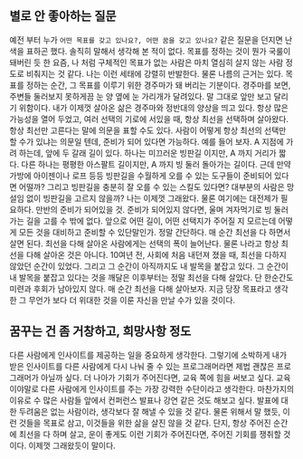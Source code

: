 ## 별로 안 좋아하는 질문

예전 부터 누가 `어떤 목표를 갖고 있나요?, 어떤 꿈을 갖고 있나요?` 같은 질문을 던지면 난색을 표하곤 했다. 솔직히 말해서 생각해 본 적이 없다. 목표를 정하는 것이 뭔가 국룰이 돼버린 듯 한 요즘, 나 처럼 구체적인 목표가 없는 사람은 마치 열심히 살지 않는 사람 정도로 비춰지는 것 같다. 나는 이런 세태에 강렬히 반발한다.
물론 나름의 근거는 있다. 목표를 정하는 순간, 그 목표를 이루기 위한 경주마가 돼 버리는 기분이다. 경주마를 보면, 주변들 둘러보지 못하게끔 눈 양 옆에 눈 가리개가 달려있다. 말 그대로 앞만 보고 달리기 위함이다. 내가 이제껏 살아온 삶은 경주마와 정반대의 양상을 띄고 있다. 항상 많은 가능성을 열어 두었고, 여러 선택의 기로에 서있을 때, 항상 최선을 선택하며 살아왔다. 항상 최선만 고른다는 말에 의문을 표할 수도 있다. 사람이 어떻게 항상 최선의 선택만 할 수가 있냐는 의문일 텐데, 준비가 되어 있다면 가능하다. 
예를 들어 보자. A 지점에 가려 하는데, 앞에 두 갈래 길이 있다. 하나는 미끄러운 빙판길 이지만, A 까지 거리가 짧다. 다른 하나는 평평한 아스팔트 길이지만, A 까지 빙 둘러 돌아가는 길이다. 근데 만약 가방에 아이젠이나 로프 등등 빙판길을 수월하게 오를 수 있는 도구들이 준비되어 있다면 어떨까? 그리고 빙판길을 충분히 잘 오를 수 있는 스킬도 있다면? 대부분의 사람은 망설임 없이 빙판길을 고르지 않을까? 나는 이제껏 그래왔다.
물론 여기에는 대전제가 필요하다. 만반의 준비가 되어있을 것. 준비가 되어있지 않다면, 울며 겨자먹기로 빙 둘러가는 길을 고를 수 밖에 없다. 앞으로 어떤 길이, 어떤 선택지가 주어질 지 모르는데 어떻게 모든 것을 대비하고 준비할 수 있단말인가. 
정말 간단하다. 매 순간 최선을 다 하면서 살면 된다. 최선을 다해 살아온 사람에게는 선택의 폭이 늘어난다. 물론 나라고 항상 최선을 다해 살아온 것은 아니다. 10여년 전, 사회에 처음 내던져 졌을 때, 최선을 다하지 않았던 순간이 있었다. 그리고 그 순간이 아직까지도 내 발목을 붙잡고 있다. 그 순간이 내 발목을 붙잡고 있다는 것을 깨달은 이후부터는 정말 최선을 다해 살았다. 단 한순간도 미련과 후회가 남아있지 않다. 매 순간 최선을 다해 살아보자. 지금 당장 목표라고 생각한 그 무언가 보다 더 위대한 것을 이룬 자신을 만날 수가 있을 것이다.

## 꿈꾸는 건 좀 거창하고, 희망사항 정도

다른 사람에게 인사이트를 제공하는 일을 중요하게 생각한다. 그렇기에 소박하게 내가 받은 인사이트를 다른 사람에게 다시 나눠 줄 수 있는 프로그래머라면 제법 괜찮은 프로그래머가 아닐까 싶다. 
더 나아가 기회가 주어진다면, 교육 쪽에 힘을 써보고 싶다. 교육이야말로 다른 사람에게 인사이트를 주는 가장 강력한 수단이라고 생각한다. 마찬가지의 이유로 수 많은 사람들 앞에서 컨퍼런스 발표나 강연 같은 것도 해보고 싶다. 발표에 대한 두려움은 없는 사람이라, 생각보다 잘 해낼 수 있을 것 같다. 물론 위해서 말 했듯, 이런 것들을 목표로 삼고, 이것들을 위한 삶을 살진 않을 것 같다. 단지, 항상 주어진 순간에 최선을 다 하며 살고, 운이 좋게도 이런 기회가 주어진다면, 주어진 기회를 쟁취할 것이다. 이제껏 그래왔듯이 말이다.
